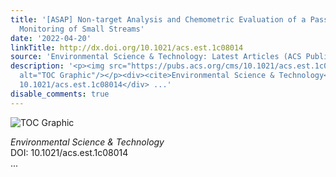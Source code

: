 ```yaml
---
title: '[ASAP] Non-target Analysis and Chemometric Evaluation of a Passive Sampler
  Monitoring of Small Streams'
date: '2022-04-20'
linkTitle: http://dx.doi.org/10.1021/acs.est.1c08014
source: 'Environmental Science & Technology: Latest Articles (ACS Publications)'
description: '<p><img src="https://pubs.acs.org/cms/10.1021/acs.est.1c08014/asset/images/medium/es1c08014_0009.gif"
  alt="TOC Graphic"/></p><div><cite>Environmental Science & Technology</cite></div><div>DOI:
  10.1021/acs.est.1c08014</div> ...'
disable_comments: true
---
```

<p><img src="https://pubs.acs.org/cms/10.1021/acs.est.1c08014/asset/images/medium/es1c08014_0009.gif" alt="TOC Graphic"/></p><div><cite>Environmental Science & Technology</cite></div><div>DOI: 10.1021/acs.est.1c08014</div> ...